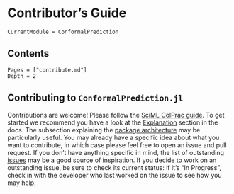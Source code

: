 
# Contributor’s Guide

``` @meta
CurrentModule = ConformalPrediction
```

## Contents

``` @contents
Pages = ["contribute.md"]
Depth = 2
```

## Contributing to `ConformalPrediction.jl`

Contributions are welcome! Please follow the [SciML ColPrac guide](https://github.com/SciML/ColPrac). To get started we recommend you have a look at the [Explanation](explanation/index.qmd) section in the docs. The subsection explaining the [package architecture](explanation/architecture.qmd) may be particularly useful. You may already have a specific idea about what you want to contribute, in which case please feel free to open an issue and pull request. If you don’t have anything specific in mind, the list of outstanding [issues](https://github.com/juliatrustworthyai/ConformalPrediction.jl/issues) may be a good source of inspiration. If you decide to work on an outstanding issue, be sure to check its current status: if it’s “In Progress”, check in with the developer who last worked on the issue to see how you may help.
